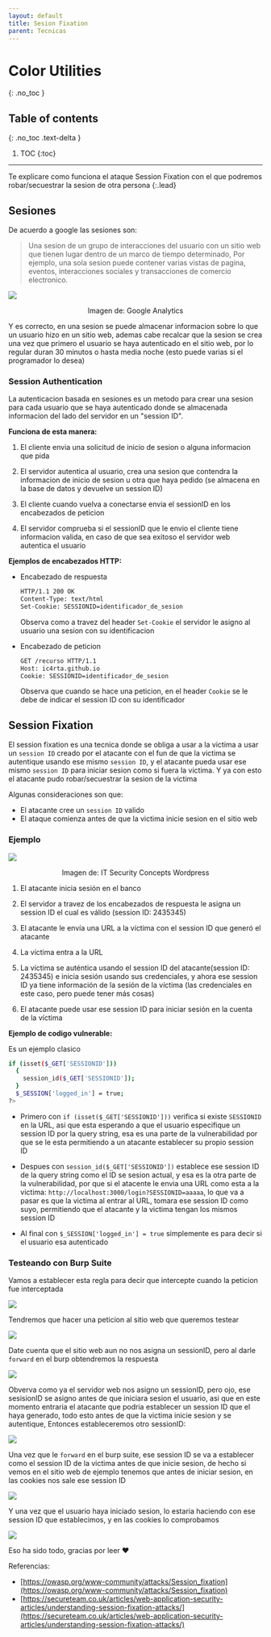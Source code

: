 ```yaml
---
layout: default
title: Sesion Fixation
parent: Tecnicas
---
```


# Color Utilities
{: .no_toc }

## Table of contents
{: .no_toc .text-delta }

1. TOC
{:toc}

---
Te explicare como funciona el ataque Session Fixation con el que podremos robar/secuestrar la sesion de otra persona
{:.lead}

## Sesiones

De acuerdo a google las sesiones son:

> Una sesion de un grupo de interacciones del usuario con un sitio web que tienen lugar dentro de un marco de tiempo determinado, Por ejemplo, una sola sesion puede contener varias vistas de pagina, eventos, interacciones sociales y transacciones de comercio electronico.

![](https://lh3.googleusercontent.com/jYib9rNgrLOavCGfEaMPqJNOIf6cN5aHqsZpXAKPP1IVOUM3iFImIIxMW_AnWHlI5xKJ=w1100)
<center>Imagen de: Google Analytics</center>

Y es correcto, en una sesion se puede almacenar informacion sobre lo que un usuario hizo en un sitio web, ademas cabe recalcar que la sesion se crea una vez que primero el usuario se haya autenticado en el sitio web, por lo regular duran 30 minutos o hasta media noche (esto puede varias si el programador lo desea)

### Session Authentication

La autenticacion basada en sesiones es un metodo para crear una sesion para cada usuario que se haya autenticado donde se almacenada informacion del lado del servidor en un "session ID".

**Funciona de esta manera:**

1. El cliente envia una solicitud de inicio de sesion o alguna informacion que pida

2. El servidor autentica al usuario, crea una sesion que contendra la informacion de inicio de sesion u otra que haya pedido (se almacena en la base de datos y devuelve un session ID)

3. El cliente cuando vuelva a conectarse envia el sessionID en los encabezados de peticion

4. El servidor comprueba si el sessionID que le envio el cliente tiene informacion valida, en caso de que sea exitoso el servidor web autentica el usuario

**Ejemplos de encabezados HTTP:**

- Encabezado de respuesta

    ```bash
    HTTP/1.1 200 OK
    Content-Type: text/html
    Set-Cookie: SESSIONID=identificador_de_sesion
    ```
    Observa como a travez del header ```Set-Cookie``` el servidor le asigno al usuario una sesion con su identificacion

- Encabezado de peticion

    ```bash
    GET /recurso HTTP/1.1
    Host: ic4rta.github.io
    Cookie: SESSIONID=identificador_de_sesion
    ```
    Observa que cuando se hace una peticion, en el header ```Cookie``` se le debe de indicar el session ID con su identificador

## Session Fixation

El session fixation es una tecnica donde se obliga a usar a la victima a usar un ```session ID``` creado por el atacante con el fun de que la victima se autentique usando ese mismo ```session ID```, y el atacante pueda usar ese mismo ```session ID``` para iniciar sesion como si fuera la victima.
Y ya con esto el atacante pudo robar/secuestrar la sesion de la victima

Algunas consideraciones son que:

- El atacante cree un ```session ID``` valido
- El ataque comienza antes de que la victima inicie sesion en el sitio web

### Ejemplo

![](https://compsecurityconcepts.files.wordpress.com/2013/11/session-fixation.png)

<center>Imagen de: IT Security Concepts Wordpress</center>

1. El atacante inicia sesión en el banco

2. El servidor a travez de los encabezados de respuesta le asigna un session ID el cual es válido (session ID: 2435345)

3. El atacante le envía una URL a la víctima con el session ID que generó el atacante

4. La víctima entra a la URL

5. La víctima se auténtica usando el session ID del atacante(session ID: 2435345) e inicia sesión usando sus credenciales, y ahora ese session ID ya tiene información de la sesión de la víctima (las credenciales en este caso, pero puede tener más cosas)

6. El atacante puede usar ese session ID para iniciar sesión en la cuenta de la víctima

**Ejemplo de codigo vulnerable:**

Es un ejemplo clasico

```bash
if (isset($_GET['SESSIONID'])) 
  {
    session_id($_GET['SESSIONID']);
  }
  $_SESSION['logged_in'] = true;
?>
```

- Primero con ```if (isset($_GET['SESSIONID']))``` verifica si existe ```SESSIONID``` en la URL, asi que esta esperando a que el usuario especifique un session ID por la query string, esa es una parte de la vulnerabilidad por que se le esta permitiendo a un atacante establecer su propio session ID

- Despues con ```session_id($_GET['SESSIONID'])``` establece ese session ID de la query string como el ID se sesion actual, y esa es la otra parte de la vulnerabilidad, por que si el atacente le envia una URL como esta a la victima: ```http://localhost:3000/login?SESSIONID=aaaaa```, lo que va a pasar es que la victima al entrar al URL, tomara ese session ID como suyo, permitiendo que el atacante y la victima tengan los mismos session ID

- Al final con ```$_SESSION['logged_in'] = true``` simplemente es para decir si el usuario esa autenticado

### Testeando con Burp Suite

Vamos a establecer esta regla para decir que intercepte cuando la peticion fue interceptada

![](/assets/img/session-fixation/0.png)

Tendremos que hacer una peticion al sitio web que queremos testear

![](/assets/img/session-fixation/1.png)

Date cuenta que el sitio web aun no nos asigna un sessionID, pero al darle ```forward``` en el burp obtendremos la respuesta

![](/assets/img/session-fixation/2.png)

Obverva como ya el servidor web nos asigno un sessionID, pero ojo, ese sesisionID se asigno antes de que iniciara sesion el usuario, asi que en este momento entraria el atacante que podria establecer un session ID que el haya generado, todo esto antes de que la victima inicie sesion y se autentique, Entonces estableceremos otro sessionID:

![](/assets/img/session-fixation/3.png)

Una vez que le ```forward``` en el burp suite, ese session ID se va a establecer como el session ID de la victima antes de que inicie sesion, de hecho si vemos en el sitio web de ejemplo tenemos que antes de iniciar sesion, en las cookies nos sale ese session ID

![](/assets/img/session-fixation/4.png)

Y una vez que el usuario haya iniciado sesion, lo estaria haciendo con ese session ID que establecimos, y en las cookies lo comprobamos

![](/assets/img/session-fixation/5.png)

Eso ha sido todo, gracias por leer ❤

Referencias:

- [https://owasp.org/www-community/attacks/Session_fixation](https://owasp.org/www-community/attacks/Session_fixation)
- [https://secureteam.co.uk/articles/web-application-security-articles/understanding-session-fixation-attacks/](https://secureteam.co.uk/articles/web-application-security-articles/understanding-session-fixation-attacks/)


